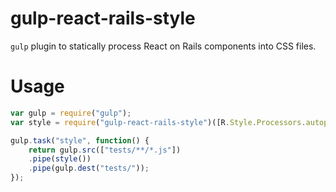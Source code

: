 gulp-react-rails-style
======================

`gulp` plugin to statically process React on Rails components into CSS files.

Usage
=====

```js
var gulp = require("gulp");
var style = require("gulp-react-rails-style")([R.Style.Processors.autoprefixer, R.Style.Processors.min]);

gulp.task("style", function() {
    return gulp.src(["tests/**/*.js"])
    .pipe(style())
    .pipe(gulp.dest("tests/"));
});
```
